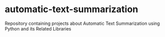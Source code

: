 # automatic-text-summarization
Repository containing projects about Automatic Text Summarization using Python and its Related Libraries
